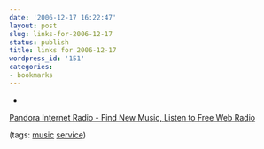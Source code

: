 ```yaml
---
date: '2006-12-17 16:22:47'
layout: post
slug: links-for-2006-12-17
status: publish
title: links for 2006-12-17
wordpress_id: '151'
categories:
- bookmarks
---
```



	
  *
		

[Pandora Internet Radio - Find New Music, Listen to Free Web Radio](http://www.pandora.com/)


		

(tags: [music](http://del.icio.us/eob/music) [service](http://del.icio.us/eob/service))


	



